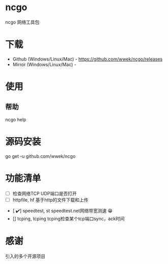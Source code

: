 # ncgo
ncgo 网络工具包

# 下载
* Github (Windows/Linux/Mac) - https://github.com/wwek/ncgo/releases
* Mirror (Windows/Linux/Mac) - 

# 使用

## 帮助
ncgo help

# 源码安装
go get -u github.com/wwek/ncgo

# 功能清单

- [ ] 检查网络TCP UDP端口是否打开
- [ ] httpfile, hf    基于http的文件下载和上传
- [ ✔️] speedtest, st   speedtest.net网络带宽测速 😁
- [] tcping, tcping  tcping检查某个tcp端口sync，ack时间


# 感谢
引入的多个开源项目
